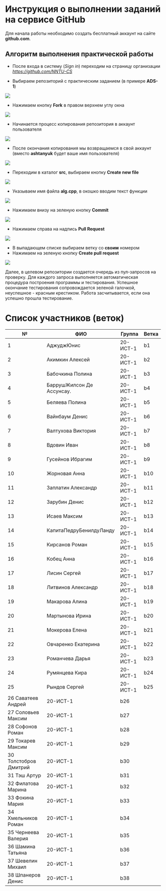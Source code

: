 # Инструкция о выполнении заданий на сервисе **GitHub**

Для начала работы необходимо создать бесплатный аккаунт на сайте **github.com**.

## Алгоритм выполнения практической работы

- После входа в систему (*Sign in*) переходим на страницу организации *https://github.com/NNTU-CS*


- Выбираем репозиторий с практическим заданием (в примере **ADS-1**)

![](images/1.png)

- Нажимаем кнопку **Fork** в правом верхнем углу окна

![](images/2.png)

- Начинается процесс копирования репозитория в аккаунт пользователя

![](images/3.png)

- После окончания копирования мы возвращаемся в свой аккаунт (вместо **ashtanyuk** будет ваше имя пользователя)

![](images/4.png)

- Переходим в каталог **src**, выбираем кнопку **Create new file**

![](images/5.png)

- Указываем имя файла **alg.cpp**, в окошко вводим текст функции

![](images/6.png)

- Нажимаем внизу на зеленую кнопку **Commit**

![](images/7.png)

- Нажимаем справа на надпись **Pull Request**

![](images/8.png)

- В выпадающем списке выбираем ветку со **своим** номером 
- Нажимаем  на зеленую кнопку **Create pull request**

![](images/9.png)

Далее, в целевом репозитории создается очередь из пул-запросов на проверку. Для каждого запроса выполняется автоматическая процедура построения программы и тестирования. Успешное окончание тестирования сопровождается зеленой галочкой, неуспешное - красным крестиком. Работа засчитывается, если она успешно прошла тестирование.


# Список участников (веток)

|№	|ФИО|	Группа	|Ветка|
|---|---|--------|-----|
|1 |  АджуджЮнис                | 20-ИСТ-1 | b1 |
|2 |  Акимкин Алексей           | 20-ИСТ-1 | b2 |
|3 |  Бабочкина Полина          | 20-ИСТ-1 | b3 |
|4 |  БаррушЖилсон Де Ассунсау. | 20-ИСТ-1 | b4 |
|5 |  Беляева Полина            |  20-ИСТ-1 | b5 |
|6 |  Вайнбаум Денис            | 20-ИСТ-1 | b6 |
|7 |  Валтухова Виктория        | 20-ИСТ-1 | b7 |
|8 |  Вдовин Иван               | 20-ИСТ-1 | b8 |
|9 |  Гусейнов Ибрагим          | 20-ИСТ-1 | b9 |
|10|  Жорновая Анна             | 20-ИСТ-1 | b10 |
|11|  Заплатин Александр        | 20-ИСТ-1 | b11 |
|12|  Зарубин Денис             | 20-ИСТ-1 | b12 |
|13|  Исаев Максим| 20-ИСТ-1 | b13 |
|14|  КапитаПедруБенилдуЛанду| 20-ИСТ-1 | b14 |
|15|  Кирсанов Роман| 20-ИСТ-1 | b15 |
|16|  Кобец Анна| 20-ИСТ-1 | b16 |
|17|  Лисин Сергей| 20-ИСТ-1 | b17 |
|18|  Литвинов Александр| 20-ИСТ-1 | b18 |
|19|  Макарова Алина| 20-ИСТ-1 | b19 |
|20|  Мартынова Ирина| 20-ИСТ-1 | b20 |
|21|  Мокерова Елена| 20-ИСТ-1 | b21 |
|22|  Овчаренко Екатерина| 20-ИСТ-1 | b22 |
|23|  Романчева Дарья| 20-ИСТ-1 | b23 |
|24|  Румянцева Кира| 20-ИСТ-1 | b24 |
|25|  Рындов Сергей| 20-ИСТ-1 | b25 |
|26  Саватеев Андрей| 20-ИСТ-1 | b26 |
|27  Соловьев Максим| 20-ИСТ-1 | b27 |
|28  Софонов Роман| 20-ИСТ-1 | b28 |
|29  Токарев Максим| 20-ИСТ-1 | b29 |
|30  Толстобров Дмитрий| 20-ИСТ-1 | b30 |
|31  Тэш Артур| 20-ИСТ-1 | b31 |
|32  Филатова Марина| 20-ИСТ-1 | b32 |
|33  Фокина Мария| 20-ИСТ-1 | b33 |
|34  Хмельников Роман| 20-ИСТ-1 | b34 |
|35  Чернеева Валерия| 20-ИСТ-1 | b35 |
|36  Шамина Татьяна| 20-ИСТ-1 | b36 |
|37  Шевелин Михаил| 20-ИСТ-1 | b37 |
|38  Шпанеров Денис| 20-ИСТ-1 | b38 |


